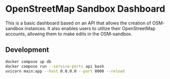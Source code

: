 # OpenStreetMap Sandbox Dashboard

This is a basic dashboard based on an API that allows the creation of OSM-sandbox instances. It also enables users to utilize their OpenStreetMap accounts, allowing them to make edits in the OSM-sandbox.

## Development

```sh
docker compose up db
docker compose run --service-ports api bash
uvicorn main:app --host 0.0.0.0 --port 8000 --reload
```